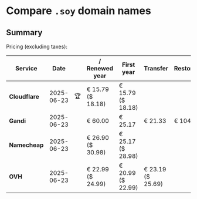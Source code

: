 # Compare `.soy` domain names

## Summary

Pricing (excluding taxes):

| Service | Date |  | / Renewed year | First year | Transfer | Restoration |
|--|--|--|--|--|--|--|
| **Cloudflare** | 2025-06-23 | 🏆 | € 15.79<br>($ 18.18) | € 15.79<br>($ 18.18) |  |  |
| **Gandi** | 2025-06-23 |  | € 60.00 | € 25.17 | € 21.33 | € 104.32 |
| **Namecheap** | 2025-06-23 |  | € 26.90<br>($ 30.98) | € 25.17<br>($ 28.98) |  |  |
| **OVH** | 2025-06-23 |  | € 22.99<br>($ 24.99) | € 20.99<br>($ 22.99) | € 23.19<br>($ 25.69) |  |
